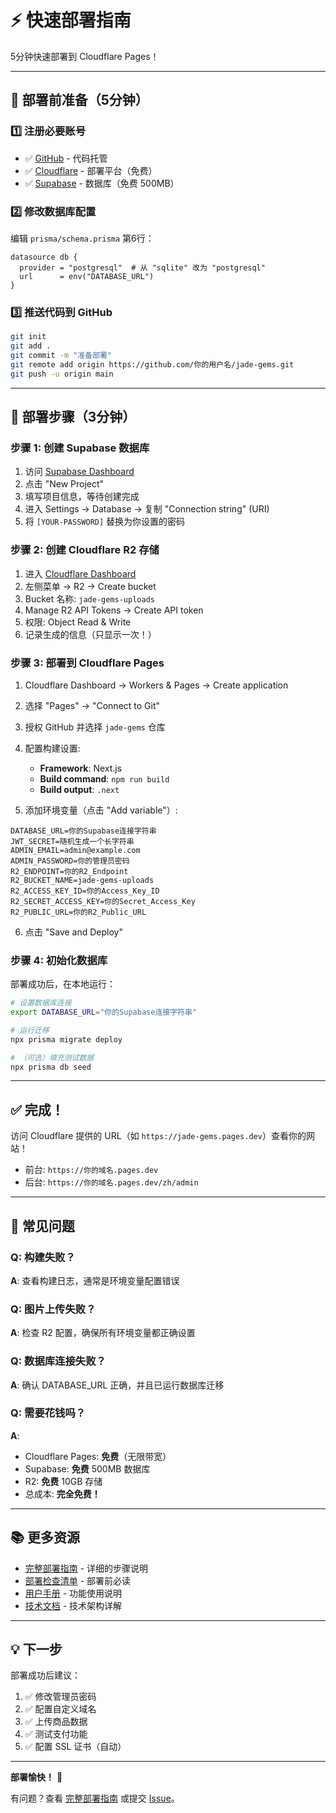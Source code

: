 # ⚡ 快速部署指南

5分钟快速部署到 Cloudflare Pages！

---

## 🎯 部署前准备（5分钟）

### 1️⃣ 注册必要账号

- ✅ [GitHub](https://github.com) - 代码托管
- ✅ [Cloudflare](https://dash.cloudflare.com) - 部署平台（免费）
- ✅ [Supabase](https://supabase.com) - 数据库（免费 500MB）

### 2️⃣ 修改数据库配置

编辑 `prisma/schema.prisma` 第6行：

```prisma
datasource db {
  provider = "postgresql"  # 从 "sqlite" 改为 "postgresql"
  url      = env("DATABASE_URL")
}
```

### 3️⃣ 推送代码到 GitHub

```bash
git init
git add .
git commit -m "准备部署"
git remote add origin https://github.com/你的用户名/jade-gems.git
git push -u origin main
```

---

## 🚀 部署步骤（3分钟）

### 步骤 1: 创建 Supabase 数据库

1. 访问 [Supabase Dashboard](https://app.supabase.com)
2. 点击 "New Project"
3. 填写项目信息，等待创建完成
4. 进入 Settings → Database → 复制 "Connection string" (URI)
5. 将 `[YOUR-PASSWORD]` 替换为你设置的密码

### 步骤 2: 创建 Cloudflare R2 存储

1. 进入 [Cloudflare Dashboard](https://dash.cloudflare.com)
2. 左侧菜单 → R2 → Create bucket
3. Bucket 名称: `jade-gems-uploads`
4. Manage R2 API Tokens → Create API token
5. 权限: Object Read & Write
6. 记录生成的信息（只显示一次！）

### 步骤 3: 部署到 Cloudflare Pages

1. Cloudflare Dashboard → Workers & Pages → Create application
2. 选择 "Pages" → "Connect to Git"
3. 授权 GitHub 并选择 `jade-gems` 仓库
4. 配置构建设置:
   - **Framework**: Next.js
   - **Build command**: `npm run build`
   - **Build output**: `.next`

5. 添加环境变量（点击 "Add variable"）:

```env
DATABASE_URL=你的Supabase连接字符串
JWT_SECRET=随机生成一个长字符串
ADMIN_EMAIL=admin@example.com
ADMIN_PASSWORD=你的管理员密码
R2_ENDPOINT=你的R2_Endpoint
R2_BUCKET_NAME=jade-gems-uploads
R2_ACCESS_KEY_ID=你的Access_Key_ID
R2_SECRET_ACCESS_KEY=你的Secret_Access_Key
R2_PUBLIC_URL=你的R2_Public_URL
```

6. 点击 "Save and Deploy"

### 步骤 4: 初始化数据库

部署成功后，在本地运行：

```bash
# 设置数据库连接
export DATABASE_URL="你的Supabase连接字符串"

# 运行迁移
npx prisma migrate deploy

# （可选）填充测试数据
npx prisma db seed
```

---

## ✅ 完成！

访问 Cloudflare 提供的 URL（如 `https://jade-gems.pages.dev`）查看你的网站！

- 前台: `https://你的域名.pages.dev`
- 后台: `https://你的域名.pages.dev/zh/admin`

---

## 🔧 常见问题

### Q: 构建失败？
**A**: 查看构建日志，通常是环境变量配置错误

### Q: 图片上传失败？
**A**: 检查 R2 配置，确保所有环境变量都正确设置

### Q: 数据库连接失败？
**A**: 确认 DATABASE_URL 正确，并且已运行数据库迁移

### Q: 需要花钱吗？
**A**: 
- Cloudflare Pages: **免费**（无限带宽）
- Supabase: **免费** 500MB 数据库
- R2: **免费** 10GB 存储
- 总成本: **完全免费！**

---

## 📚 更多资源

- [完整部署指南](CLOUDFLARE_DEPLOYMENT.md) - 详细的步骤说明
- [部署检查清单](DEPLOYMENT_CHECKLIST.md) - 部署前必读
- [用户手册](USER_MANUAL.md) - 功能使用说明
- [技术文档](TECHNICAL_DESIGN.md) - 技术架构详解

---

## 💡 下一步

部署成功后建议：

1. ✅ 修改管理员密码
2. ✅ 配置自定义域名
3. ✅ 上传商品数据
4. ✅ 测试支付功能
5. ✅ 配置 SSL 证书（自动）

---

**部署愉快！** 🎉

有问题？查看 [完整部署指南](CLOUDFLARE_DEPLOYMENT.md) 或提交 [Issue](https://github.com/yourusername/jade-gems/issues)。

